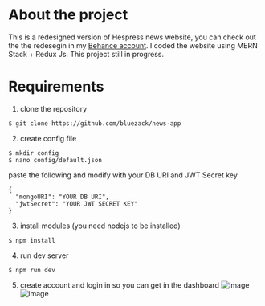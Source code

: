 # About the project
This is a redesigned version of Hespress news website, you can check out the the redesegin in my [Behance account](https://www.behance.net/gallery/84588271/HESPRESS-UIUX-Redesign).
I coded the website using MERN Stack + Redux Js. This project still in progress.


# Requirements
1. clone the repository 
```
$ git clone https://github.com/bluezack/news-app
```

2. create config file
```
$ mkdir config
$ nano config/default.json
```

paste the following and modify with your DB URI and JWT Secret key
```
{
  "mongoURI": "YOUR DB URI",
  "jwtSecret": "YOUR JWT SECRET KEY"
}
```


3. install modules (you need nodejs to be installed)
```
$ npm install
```

4. run dev server
```
$ npm run dev
```

5. create account and login in so you can get in the dashboard
![image](https://github.com/bluezack/news-app/blob/master/Screen%20Shot%202019-08-28%20at%2020.15.13.png)
![image](https://github.com/bluezack/news-app/blob/master/Screen%20Shot%202019-08-28%20at%2020.15.47.png)

